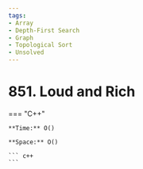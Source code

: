 ```yaml
---
tags:
- Array
- Depth-First Search
- Graph
- Topological Sort
- Unsolved
---
```



# 851. Loud and Rich

=== "C++"

    **Time:** O()

    **Space:** O()

    ``` c++
    ```